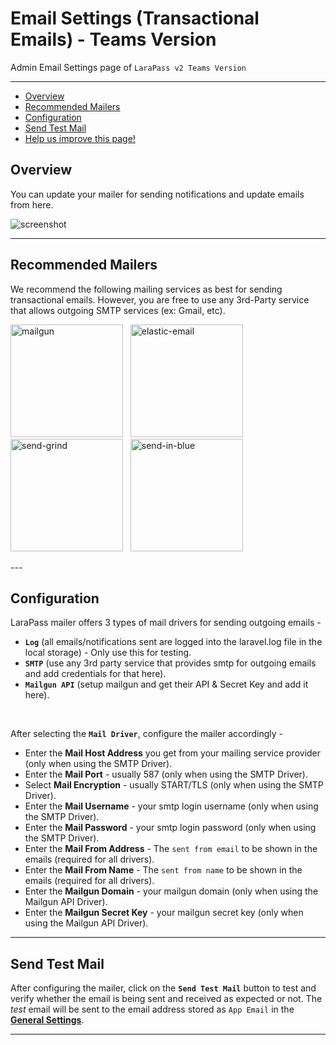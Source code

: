# Email Settings (Transactional Emails) - Teams Version

Admin Email Settings page of `LaraPass v2 Teams Version`

---

- [Overview](#overview)
- [Recommended Mailers](#recommended)
- [Configuration](#configuration)
- [Send Test Mail](#test)
- [<a href="https://github.com/larapass/docs/edit/master/resources/docs/teams/admin/email-settings.md" target="_blank"><i class="fa fa-edit"></i> Help us improve this page!</a>](#)

<a name="overview"></a>
## Overview

You can update your mailer for sending notifications and update emails from here.

![screenshot](/screenshots/admin/settings/email-1.png)

---

<a name="recommended"></a>
## Recommended Mailers

We recommend the following mailing services as best for sending transactional emails. However, you are free to use any 3rd-Party service that allows outgoing SMTP services (ex: Gmail, etc).

<p float="left">
  <a href="https://refs.spargon.tech/mailgun"><img src="/brands/mg_logo.png" width="180" alt="mailgun"/></a> &nbsp;
  <a href="https://refs.spargon.tech/elastic-email"><img src="/brands/ee_logo.png" width="180" alt="elastic-email"/></a> &nbsp;
  <a href="https://refs.spargon.tech/send-grid"><img src="/brands/sg_logo.png" width="180" alt="send-grind"/></a> &nbsp;
  <a href="https://refs.spargon.tech/send-in-blue"><img src="/brands/sib_logo.png" width="180" alt="send-in-blue"/></a>
</p>
---

<a name="configuration"></a>
## Configuration

LaraPass mailer offers 3 types of mail drivers for sending outgoing emails - 
+ **`Log`** (all emails/notifications sent are logged into the laravel.log file in the local storage) - Only use this for testing.
+ **`SMTP`** (use any 3rd party service that provides smtp for outgoing emails and add credentials for that here).
+ **`Mailgun API`** (setup mailgun and get their API & Secret Key and add it here).  
<br/>

After selecting the **`Mail Driver`**, configure the mailer accordingly - 

+ Enter the **Mail Host Address** you get from your mailing service provider (only when using the SMTP Driver).
+ Enter the **Mail Port** - usually 587 (only when using the SMTP Driver).
+ Select **Mail Encryption** - usually START/TLS (only when using the SMTP Driver).
+ Enter the **Mail Username** - your smtp login username (only when using the SMTP Driver).
+ Enter the **Mail Password** - your smtp login password (only when using the SMTP Driver).
+ Enter the **Mail From Address** - The `sent from email` to be shown in the emails (required for all drivers).
+ Enter the **Mail From Name** - The `sent from name` to be shown in the emails (required for all drivers).
+ Enter the **Mailgun Domain** - your mailgun domain (only when using the Mailgun API Driver).
+ Enter the **Mailgun Secret Key** - your mailgun secret key (only when using the Mailgun API Driver).

---

<a name="test"></a>
## Send Test Mail

After configuring the mailer, click on the **`Send Test Mail`** button to test and verify whether the email is being sent and received as expected or not. The *test* email will be sent to the email address stored as `App Email` in the [**General Settings**](general-settings).

---
<br />
<larecipe-feedback message="Thankyou for your feedback!">
</larecipe-feedback>  